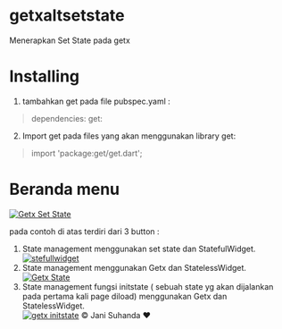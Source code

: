 # getxaltsetstate

Menerapkan Set State pada getx
# Installing
1. tambahkan get pada file pubspec.yaml :
> dependencies:
  get:

2. Import get pada files yang akan menggunakan library get:

> import 'package:get/get.dart';

# Beranda menu
[![Getx Set State](https://i.ibb.co/981Tgvr/Getx-Set-State01.png "Getx Set State")](https://i.ibb.co/981Tgvr/Getx-Set-State01.png "Getx Set State")

pada contoh di atas terdiri dari 3 button :  
1. State management menggunakan set state dan  StatefulWidget.  
[![stefullwidget](https://i.ibb.co/b2bv00C/stf.png "stefullwidget")](https://i.ibb.co/b2bv00C/stf.png "stefullwidget")
2. State management menggunakan Getx dan StatelessWidget.  
[![Getx State](https://i.ibb.co/YWC0DDg/getxstate.png "Getx State")](https://i.ibb.co/YWC0DDg/getxstate.png "Getx State")
3. State management fungsi initstate ( sebuah state yg akan dijalankan pada pertama kali page diload) menggunakan Getx dan StatelessWidget.  
[![getx initstate](https://i.ibb.co/kxj8qJx/getxinitstate.png "getx initstate")](https://i.ibb.co/kxj8qJx/getxinitstate.png "getx initstate")
&copy; Jani Suhanda &hearts;